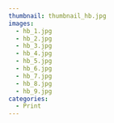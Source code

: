 ```yaml
---
thumbnail: thumbnail_hb.jpg
images:
  - hb_1.jpg
  - hb_2.jpg
  - hb_3.jpg
  - hb_4.jpg
  - hb_5.jpg
  - hb_6.jpg
  - hb_7.jpg
  - hb_8.jpg
  - hb_9.jpg
categories:
  - Print
---
```

